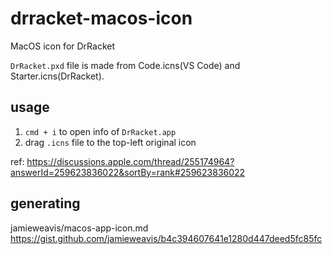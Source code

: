 # drracket-macos-icon
MacOS icon for DrRacket

`DrRacket.pxd` file is made from Code.icns(VS Code) and Starter.icns(DrRacket).  

## usage

1. `cmd + i` to open info of `DrRacket.app`  
2. drag `.icns` file to the top-left original icon

ref: https://discussions.apple.com/thread/255174964?answerId=259623836022&sortBy=rank#259623836022

## generating

jamieweavis/macos-app-icon.md  
https://gist.github.com/jamieweavis/b4c394607641e1280d447deed5fc85fc  

